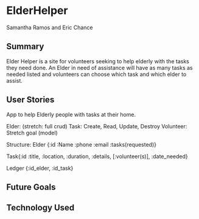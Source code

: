 # ElderHelper
Samantha Ramos and Eric Chance

## Summary

Elder Helper is a site for volunteers seeking to help elderly with the tasks they need done. An Elder in need of assistance will have as many tasks as needed listed and volunteers can choose which task and which elder to assist.


## User Stories
App to help Elderly people with tasks at their home.

Elder:  (stretch: full crud)
Task: Create, Read, Update, Destroy
Volunteer: Stretch goal (model)

Structure:
Elder {:id :Name :phone :email :tasks(requested)}

Task{:id :title, :location, :duration, :details, [:volunteer(s)], :date_needed}

Ledger {:id_elder, :id_task}




## Future Goals

<!-- Volunteer {:id, :Name, :phone, :email, :task_list[task_id]} -->

## Technology Used

